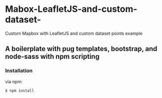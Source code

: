 # Mabox-LeafletJS-and-custom-dataset-
Custom Mapbox with LeafletJS and custom dataset points example

## A boilerplate with pug templates, bootstrap, and node-sass with npm scripting

### Installation

via npm:

```bash
$ npm install
```
